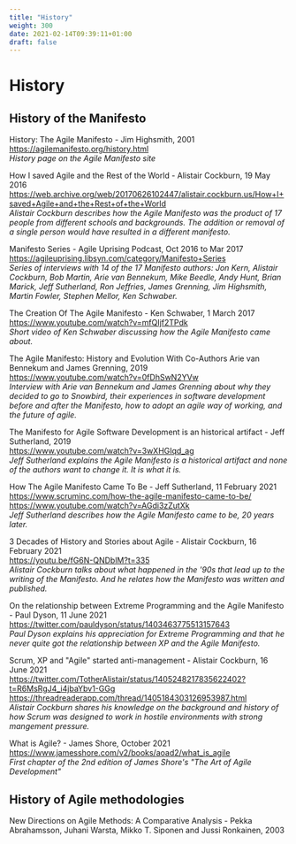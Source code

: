 ```yaml
---
title: "History"
weight: 300
date: 2021-02-14T09:39:11+01:00
draft: false
---
```


# History

## History of the Manifesto

History: The Agile Manifesto - Jim Highsmith, 2001  
https://agilemanifesto.org/history.html  
*History page on the Agile Manifesto site*

How I saved Agile and the Rest of the World - Alistair Cockburn, 19 May 2016  
https://web.archive.org/web/20170626102447/alistair.cockburn.us/How+I+saved+Agile+and+the+Rest+of+the+World  
*Alistair Cockburn describes how the Agile Manifesto was the product of 17 people from different schools and backgrounds. The addition or removal of a single person would have resulted in a different manifesto.*

Manifesto Series - Agile Uprising Podcast, Oct 2016 to Mar 2017  
https://agileuprising.libsyn.com/category/Manifesto+Series  
*Series of interviews with 14 of the 17 Manifesto authors: Jon Kern, Alistair Cockburn, Bob Martin, Arie van Bennekum, Mike Beedle, Andy Hunt, Brian Marick, Jeff Sutherland, Ron Jeffries, James Grenning, Jim Highsmith, Martin Fowler, Stephen Mellor, Ken Schwaber.*

The Creation Of The Agile Manifesto - Ken Schwaber, 1 March 2017  
https://www.youtube.com/watch?v=mfQIjf2TPdk  
*Short video of Ken Schwaber discussing how the Agile Manifesto came about.*

The Agile Manifesto: History and Evolution With Co-Authors Arie van Bennekum and James Grenning, 2019  
https://www.youtube.com/watch?v=0fDhSwN2YVw  
*Interview with Arie van Bennekum and James Grenning about why they decided to go to Snowbird, their experiences in software development before and after the Manifesto, how to adopt an agile way of working, and the future of agile.*

The Manifesto for Agile Software Development is an historical artifact - Jeff Sutherland, 2019  
https://www.youtube.com/watch?v=3wXHGIqd_ag  
*Jeff Sutherland explains the Agile Manifesto is a historical artifact and none of the authors want to change it. It is what it is.*

How The Agile Manifesto Came To Be - Jeff Sutherland, 11 February 2021  
https://www.scruminc.com/how-the-agile-manifesto-came-to-be/  
https://www.youtube.com/watch?v=AGdi3zZutXk  
*Jeff Sutherland describes how the Agile Manifesto came to be, 20 years later.*

3 Decades of History and Stories about Agile - Alistair Cockburn, 16 February 2021  
https://youtu.be/fG6N-QNDblM?t=335  
*Alistair Cockburn talks about what happened in the '90s that lead up to the writing of the Manifesto. And he relates how the Manifesto was written and published.*

On the relationship between Extreme Programming and the Agile Manifesto - Paul Dyson, 11 June 2021  
https://twitter.com/pauldyson/status/1403463775513157643  
*Paul Dyson explains his appreciation for Extreme Programming and that he never quite got the relationship between XP and the Agile Manifesto.*

Scrum, XP and "Agile" started anti-management - Alistair Cockburn, 16 June 2021  
https://twitter.com/TotherAlistair/status/1405248217835622402?t=R6MsRgJ4_i4jbaYbv1-GGg  
https://threadreaderapp.com/thread/1405184303126953987.html  
*Alistair Cockburn shares his knowledge on the background and history of how Scrum was designed to work in hostile environments with strong mangement pressure.*

What is Agile? - James Shore, October 2021  
https://www.jamesshore.com/v2/books/aoad2/what_is_agile  
*First chapter of the 2nd edition of James Shore's "The Art of Agile Development"*

## History of Agile methodologies
New Directions on Agile Methods: A Comparative Analysis - Pekka Abrahamsson, Juhani Warsta, Mikko T. Siponen and Jussi Ronkainen, 2003